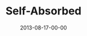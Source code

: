 ---
layout: message
category: message
series: "God Is ____"
title: "Self-Absorbed"
date: 2013-08-17-00-00
message_id: 807
sc-permalink-url: "http://soundcloud.com/crdschurch/self-absorbed"
audio: "http://s3.amazonaws.com/crossroads-media/messages/audio/god_is_06.mp3"
audio-duration: "42:36"
program: "http://s3.amazonaws.com/crossroads-media/documents/08_17-18_13Program_LO.pdf"
description: "Brian Tome talks about how God is self-absorbed."
video: "http://s3.amazonaws.com/crossroads-media/messages/video/god_is_06.mp4"
video-duration: "42:42"
yt-embed-url: "//www.youtube.com/embed/3N7mnNvKsjU"
video-image: "http://s3.amazonaws.com/crossroads-media/images/god-is-06-still.jpg"
tag: 
 - crossroads-church
 - god-is
 - brian-tome
 - program
explicit: false
---
